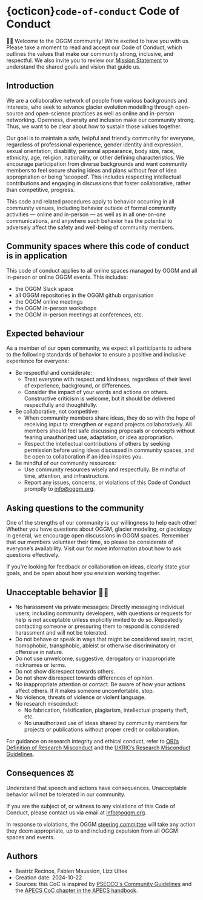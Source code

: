 # {octicon}`code-of-conduct` Code of Conduct

👋🏽 Welcome to the OGGM community! We’re excited to have you with us. Please take a moment to read and accept our Code of Conduct, which outlines the values that make our community strong, inclusive, and respectful. We also invite you to review our [Mission Statement](mission) to understand the shared goals and vision that guide us.

## Introduction

We are a collaborative network of people from various backgrounds and interests, who seek to advance glacier evolution modelling through open-source and open-science practices as well as online and in-person networking. Openness, diversity and inclusion make our community strong. Thus, we want to be clear about how to sustain those values together.

Our goal is to maintain a safe, helpful and friendly community for everyone, regardless of professional experience, gender identity and expression, sexual orientation, disability, personal appearance, body size, race, ethnicity, age, religion, nationality, or other defining characteristics. We encourage participation from diverse backgrounds and want community members to feel secure sharing ideas and plans without fear of idea appropriation or being 'scooped'. This includes respecting intellectual contributions and engaging in discussions that foster collaborative, rather than competitive, progress.

This code and related procedures apply to behavior occurring in all community venues, including behavior outside of formal community activities — online and in-person — as well as in all one-on-one communications, and anywhere such behavior has the potential to adversely affect the safety and well-being of community members.

## Community spaces where this code of conduct is in application

This code of conduct applies to all online spaces managed by OGGM and all in-person or online OGGM events. This includes:

- the OGGM Slack space
- all OGGM repositories in the OGGM github organisation
- the OGGM online meetings
- the OGGM in-person workshops
- the OGGM in-person meetings at conferences, etc.

## Expected behaviour

As a member of our open community, we expect all participants to adhere to the following standards of behavior to ensure a positive and inclusive experience for everyone:

- Be respectful and considerate:
  - Treat everyone with respect and kindness, regardless of their level of experience, background, or differences.
  - Consider the impact of your words and actions on others. Constructive criticism is welcome, but it should be delivered respectfully and thoughtfully.
- Be collaborative, not competitive:
  - When community members share ideas, they do so with the hope of receiving input to strengthen or expand projects collaboratively. All members should feel safe discussing proposals or concepts without fearing unauthorized use, adaptation, or idea appropriation.
  - Respect the intellectual contributions of others by seeking permission before using ideas discussed in community spaces, and be open to collaboration if an idea inspires you.
- Be mindful of our community resources:
  - Use community resources wisely and respectfully.  Be mindful of time, attention, and infrastructure.
  - Report any issues, concerns, or violations of this Code of Conduct promptly to [info@oggm.org](mailto:info@oggm.org).

## Asking questions to the community

One of the strengths of our community is our willingness to help each other! Whether you have questions about OGGM, glacier modeling, or glaciology in general, we encourage open discussions in OGGM spaces. Remember that our members volunteer their time, so please be considerate of everyone’s availability. Visit our [](guides/index.md) for more information about how to ask questions effectively.

If you're looking for feedback or collaboration on ideas, clearly state your goals, and be open about how you envision working together. 

## Unacceptable behavior ✋🏼

- No harassment via private messages: Directly messaging individual users, including community developers, with questions or requests for help is not acceptable unless explicitly invited to do so. Repeatedly contacting someone or pressuring them to respond is considered harassment and will not be tolerated.
- Do not behave or speak in ways that might be considered sexist, racist, homophobic, transphobic, ableist or otherwise discriminatory or offensive in nature.
- Do not use unwelcome, suggestive, derogatory or inappropriate nicknames or terms.
- Do not show disrespect towards others.
- Do not show disrespect towards differences of opinion.
- No inappropriate attention or contact. Be aware of how your actions affect others. If it makes someone uncomfortable, stop.
- No violence, threats of violence or violent language.
- No research misconduct:
  - No fabrication, falsification, plagiarism, intellectual property theft, etc.
  - No unauthorized use of ideas shared by community members for projects or publications without proper credit or collaboration.

For guidance on research integrity and ethical conduct, refer to [ORI’s Definition of Research Misconduct](https://ori.hhs.gov/definition-research-misconduct) and the [UKRIO’s Research Misconduct Guidelines](https://ukrio.org/research-integrity/what-is-research-misconduct/).

## Consequences ⚖️

Understand that speech and actions have consequences. Unacceptable behavior will not be tolerated in our community.

If you are the subject of, or witness to any violations of this Code of Conduct, please contact us via email at [info@oggm.org](mailto:info@oggm.org).

In response to violations, the OGGM [steering committee](roles.md) will take any action they deem appropriate, up to and including expulsion from all OGGM spaces and events.

## Authors

- Beatriz Recinos, Fabien Maussion, Lizz Ultee
- Creation date: 2024-10-22
- Sources: this CoC is inspired by [PSECCO's Community Guidelines](https://psecco.org/pseccos-community-guidelines) and the [APECS CoC chapter in the APECS handbook](https://www.apecs.is/who-we-are/publications/apecs-handbook.html).
